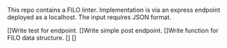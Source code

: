 This repo contains a FILO linter.
Implementation is via an express endpoint deployed as a localhost.
The input requires JSON format.

[]Write test for endpoint.
[]Write simple post endpoint.
[]Write function for FILO data structure.
[]
[]